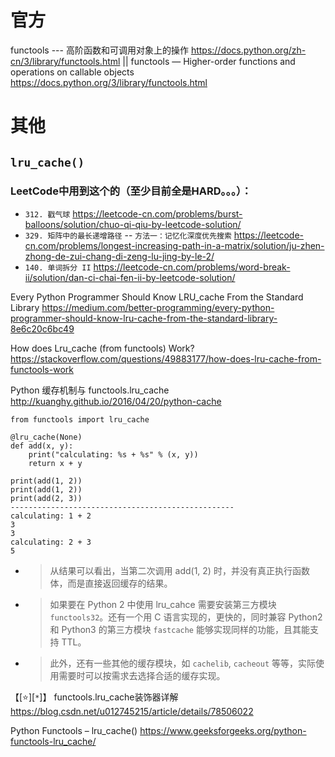 
# 官方

functools --- 高阶函数和可调用对象上的操作 https://docs.python.org/zh-cn/3/library/functools.html || functools — Higher-order functions and operations on callable objects https://docs.python.org/3/library/functools.html

# 其他

## `lru_cache()`

### LeetCode中用到这个的（至少目前全是HARD。。。）：
- `312. 戳气球` https://leetcode-cn.com/problems/burst-balloons/solution/chuo-qi-qiu-by-leetcode-solution/
- `329. 矩阵中的最长递增路径` -- `方法一：记忆化深度优先搜索` https://leetcode-cn.com/problems/longest-increasing-path-in-a-matrix/solution/ju-zhen-zhong-de-zui-chang-di-zeng-lu-jing-by-le-2/
- `140. 单词拆分 II` https://leetcode-cn.com/problems/word-break-ii/solution/dan-ci-chai-fen-ii-by-leetcode-solution/

Every Python Programmer Should Know LRU_cache From the Standard Library https://medium.com/better-programming/every-python-programmer-should-know-lru-cache-from-the-standard-library-8e6c20c6bc49
  
How does Lru_cache (from functools) Work? https://stackoverflow.com/questions/49883177/how-does-lru-cache-from-functools-work
  
Python 缓存机制与 functools.lru_cache http://kuanghy.github.io/2016/04/20/python-cache
```py3
from functools import lru_cache

@lru_cache(None)
def add(x, y):
    print("calculating: %s + %s" % (x, y))
    return x + y

print(add(1, 2))
print(add(1, 2))
print(add(2, 3))
--------------------------------------------------
calculating: 1 + 2
3
3
calculating: 2 + 3
5
```
- > 从结果可以看出，当第二次调用 add(1, 2) 时，并没有真正执行函数体，而是直接返回缓存的结果。
- > 如果要在 Python 2 中使用 lru_cahce 需要安装第三方模块 `functools32`。还有一个用 C 语言实现的，更快的，同时兼容 Python2 和 Python3 的第三方模块 `fastcache` 能够实现同样的功能，且其能支持 TTL。
- > 此外，还有一些其他的缓存模块，如 `cachelib`, `cacheout` 等等，实际使用需要时可以按需求去选择合适的缓存实现。
  
【[:star:][`*`]】 functools.lru_cache装饰器详解 https://blog.csdn.net/u012745215/article/details/78506022

Python Functools – lru_cache() https://www.geeksforgeeks.org/python-functools-lru_cache/
